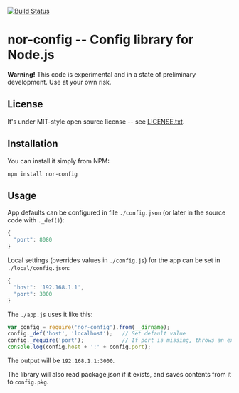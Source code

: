 [![Build Status](https://secure.travis-ci.org/Sendanor/nor-config.png?branch=master)](http://travis-ci.org/Sendanor/nor-config#readme)

nor-config -- Config library for Node.js
========================================

**Warning!** This code is experimental and in a state of preliminary development. Use at your own risk.

License
-------

It's under MIT-style open source license -- see [LICENSE.txt](https://github.com/Sendanor/nor-config/blob/master/LICENSE.txt).

Installation
------------

You can install it simply from NPM:

	npm install nor-config

Usage
-----

App defaults can be configured in file `./config.json` (or later in the source code with `._def()`):

```javascript
{
  "port": 8080
}
```

Local settings (overrides values in `./config.js`) for the app can be set in `./local/config.json`:

```javascript
{
  "host": '192.168.1.1',
  "port": 3000
}
```

The `./app.js` uses it like this:

```javascript
var config = require('nor-config').from(__dirname);
config._def('host', 'localhost');   // Set default value
config._require('port');            // If port is missing, throws an exception.
console.log(config.host + ':' + config.port);
```

The output will be `192.168.1.1:3000`.

The library will also read package.json if it exists, and saves contents from it to `config.pkg`.
